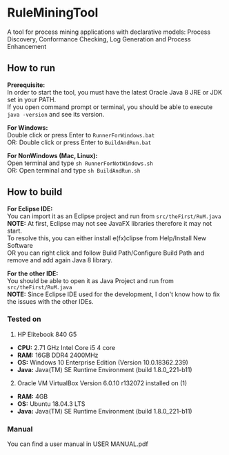 # RuleMiningTool
A tool for process mining applications with declarative models: Process Discovery, Conformance Checking, 
Log Generation and Process Enhancement  

## How to run
**Prerequisite:**  
In order to start the tool, you must have the latest Oracle Java 8 JRE or JDK set in your PATH.  
If you open command prompt or terminal, you should be able to execute `java -version` and see its version.  

**For Windows:**  
Double click or press Enter to `RunnerForWindows.bat`  
OR: Double click or press Enter to `BuildAndRun.bat`  

**For NonWindows (Mac, Linux):**  
Open terminal and type `sh RunnerForNotWindows.sh`  
OR: Open terminal and type `sh BuildAndRun.sh`

## How to build
**For Eclipse IDE:**  
You can import it as an Eclipse project and run from `src/theFirst/RuM.java`  
**NOTE:** At first, Eclipse may not see JavaFX libraries therefore it may not start.  
To resolve this, you can either install e(fx)clipse from Help/Install New Software  
OR you can right click and follow Build Path/Configure Build Path and remove and add again Java 8 library.  

**For the other IDE:**  
You should be able to open it as Java Project and run from `src/theFirst/RuM.java`  
**NOTE:** Since Eclipse IDE used for the development, I don't know how to fix the issues with the other IDEs.

### Tested on
1) HP Elitebook 840 G5  
* **CPU:** 2.71 GHz Intel Core i5 4 core  
* **RAM:** 16GB DDR4 2400MHz  
* **OS:** Windows 10 Enterprise Edition (Version 10.0.18362.239)  
* **Java:** Java(TM) SE Runtime Environment (build 1.8.0_221-b11)  

2) Oracle VM VirtualBox Version 6.0.10 r132072 installed on (1)
* **RAM:** 4GB  
* **OS:** Ubuntu 18.04.3 LTS  
* **Java:** Java(TM) SE Runtime Environment (build 1.8.0_221-b11)  

### Manual
You can find a user manual in USER MANUAL.pdf

